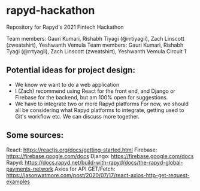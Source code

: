 # rapyd-hackathon
 Repository for Rapyd's 2021 Fintech Hackathon

 Team members: Gauri Kumari, Rishabh Tiyagi (@rrtiyagii), Zach Linscott (zweatshirt), Yeshwanth Vemula
 Team members: Gauri Kumari, Rishabh Tyagi (@rrtyagii), Zach Linscott (zweatshirt), Yeshwanth Vemula
 Circuit 1

 ## Potential ideas for project design:
- We know we want to do a web application
- I (Zach) recommend using React for the front end, and Django or Firebase for the backend, but am 100% open for suggestions.
- We have to integrate two or more Rapyd platforms
For now, we should all be considering what Rapyd platforms to integrate, getting used to Git's workflow etc.
We can discuss more together.
## Some sources:
React:
https://reactjs.org/docs/getting-started.html
Firebase:
https://firebase.google.com/docs
Django:
https://firebase.google.com/docs
Rapyd:
https://docs.rapyd.net/build-with-rapyd/docs/the-rapyd-global-payments-network
Axios for API GET/Fetch:
https://jasonwatmore.com/post/2020/07/17/react-axios-http-get-request-examples
